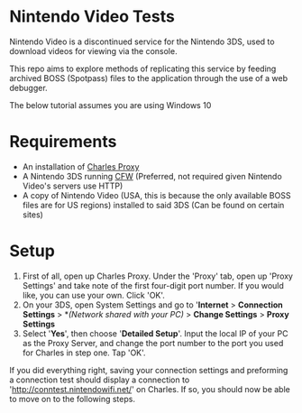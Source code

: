 # Nintendo Video Tests

Nintendo Video is a discontinued service for the Nintendo 3DS, used to download videos for viewing via the console.

This repo aims to explore methods of replicating this service by feeding archived BOSS (Spotpass) files to the application through the use of a web debugger.

The below tutorial assumes you are using Windows 10

# Requirements

+ An installation of [Charles Proxy](https://www.charlesproxy.com/)
+ A Nintendo 3DS running [CFW](https://3ds.hacks.guide/) (Preferred, not required given Nintendo Video's servers use HTTP)
+ A copy of Nintendo Video (USA, this is because the only available BOSS files are for US regions) installed to said 3DS (Can be found on certain sites)

# Setup

1. First of all, open up Charles Proxy. Under the 'Proxy' tab, open up 'Proxy Settings' and take note of the first four-digit port number. If you would like, you can use your own. Click 'OK'.
2. On your 3DS, open System Settings and go to '**Internet** > **Connection Settings** > **(Network shared with your PC)* > **Change Settings** > **Proxy Settings**
3. Select '**Yes**', then choose '**Detailed Setup**'. Input the local IP of your PC as the Proxy Server, and change the port number to the port you used for Charles in step one. Tap 'OK'.

If you did everything right, saving your connection settings and preforming a connection test should display a connection to 'http://conntest.nintendowifi.net/' on Charles. If so, you should now be able to move on to the following steps.

